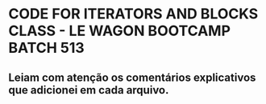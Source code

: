 # CODE FOR ITERATORS AND BLOCKS CLASS - LE WAGON BOOTCAMP BATCH 513

## Leiam com atenção os comentários explicativos que adicionei em cada arquivo.
